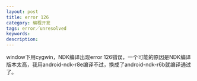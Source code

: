 ```yaml
---
layout: post
title: error 126
category: 编程开发
tags: error／unresolved
keywords: 
description: 
---
```

window下用cygwin，NDK编译出现error 126错误，一个可能的原因是NDK编译版本太高，我用android-ndk-r8e编译不过，换成了android-ndk-r6b就编译通过了。






